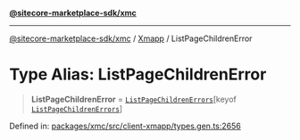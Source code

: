 [**@sitecore-marketplace-sdk/xmc**](../../../../README.md)

***

[@sitecore-marketplace-sdk/xmc](../../../../README.md) / [Xmapp](../README.md) / ListPageChildrenError

# Type Alias: ListPageChildrenError

> **ListPageChildrenError** = [`ListPageChildrenErrors`](ListPageChildrenErrors.md)\[keyof [`ListPageChildrenErrors`](ListPageChildrenErrors.md)\]

Defined in: [packages/xmc/src/client-xmapp/types.gen.ts:2656](https://github.com/Sitecore/marketplace-sdk/blob/main/packages/xmc/src/client-xmapp/types.gen.ts#L2656)
